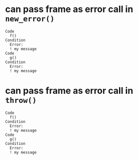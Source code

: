 # can pass frame as error call in `new_error()`

    Code
      f()
    Condition
      Error:
      ! my message
    Code
      g()
    Condition
      Error:
      ! my message

# can pass frame as error call in `throw()`

    Code
      f()
    Condition
      Error:
      ! my message
    Code
      g()
    Condition
      Error:
      ! my message

